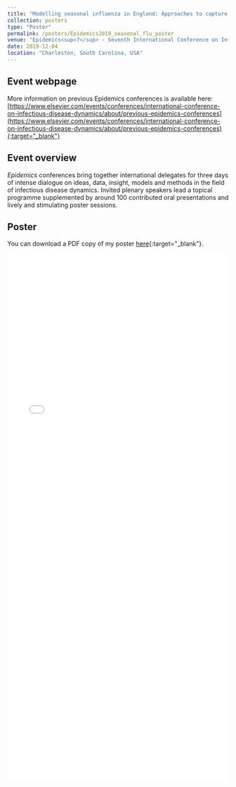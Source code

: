 ```yaml
---
title: "Modelling seasonal influenza in England: Approaches to capture immunity propagation"
collection: posters
type: "Poster"
permalink: /posters/Epidemics2019_seasonal_flu_poster
venue: "Epidemics<sup>7</sup> - Seventh International Conference on Infectious Disease"
date: 2019-12-04
location: "Charleston, South Carolina, USA"
---
```


## Event webpage

More information on previous Epidemics conferences is available here: [https://www.elsevier.com/events/conferences/international-conference-on-infectious-disease-dynamics/about/previous-epidemics-conferences](https://www.elsevier.com/events/conferences/international-conference-on-infectious-disease-dynamics/about/previous-epidemics-conferences){:target="_blank"}

## Event overview

*Epidemics* conferences bring together international delegates for three days of intense dialogue on ideas, data, insight, models and methods in the field of infectious disease dynamics. Invited plenary speakers lead a topical programme supplemented by around 100 contributed oral presentations and lively and stimulating poster sessions.

## Poster
You can download a PDF copy of my poster [here](/files/Posters/EdHill_Epidemics2019_PosterSeasonalFluModelling.pdf){:target="_blank"}.
<iframe src="/files/Posters/EdHill_Epidemics2019_PosterSeasonalFluModelling.pdf" width="100%" height="1200" frameborder="no" border="0" marginwidth="0" marginheight="0"></iframe>
